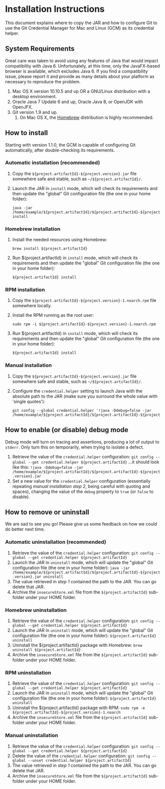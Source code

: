 Installation Instructions
=========================
This document explains where to copy the JAR and how to configure Git to use the Git Credential Manager for Mac and Linux (GCM) as its credential helper.

System Requirements
-------------------
Great care was taken to avoid using any features of Java that would impact compatibility with Java 6.  Unfortunately, at this time, only the JavaFX-based browser is available, which excludes Java 6.  If you find a compatibility issue, please report it and provide as many details about your platform as necessary to reproduce the problem.

1. Mac OS X version 10.10.5 and up OR a GNU/Linux distribution with a desktop environment.
2. Oracle Java 7 Update 6 and up, Oracle Java 8, or OpenJDK with OpenJFX.
3. Git version 1.9 and up.
   1. On Mac OS X, the [Homebrew](http://brew.sh/) distribution is highly recommended.


How to install
--------------
Starting with version 1.1.0, the GCM is capable of configuring Git automatically, after double-checking its requirements.

### Automatic installation (recommended)

1. Copy the `${project.artifactId}-${project.version}.jar` file somewhere safe and stable, such as `~/${project.artifactId}/`.
2. Launch the JAR in `install` mode, which will check its requirements and then update the "global" Git configuration file (the one in your home folder):

    ```
    java -jar /home/example/${project.artifactId}/${project.artifactId}-${project.version}.jar install
    ```

### Homebrew installation

1. Install the needed resources using Homebrew:

    ```
    brew install ${project.artifactId}
    ```
2. Run ${project.artifactId} in `install` mode, which will check its requirements and then update the "global" Git configuration file (the one in your home folder):

    ```
    ${project.artifactId} install
    ```
    
### RPM installation

1. Copy the `${project.artifactId}-${project.version}-1.noarch.rpm` file somewhere locally.
2. Install the RPM running as the root user:

    ```
    sudo rpm -i ${project.artifactId}-${project.version}-1.noarch.rpm
    ```
3. Run ${project.artifactId} in `install` mode, which will check its requirements and then update the "global" Git configuration file (the one in your home folder):

    ```
    ${project.artifactId} install
    ```

### Manual installation

1. Copy the `${project.artifactId}-${project.version}.jar` file somewhere safe and stable, such as `~/${project.artifactId}/`.
2. Configure the `credential.helper` setting to launch Java with the absolute path to the JAR (make sure you surround the whole value with 'single quotes'):

    ```
    git config --global credential.helper '!java -Ddebug=false -jar /home/example/${project.artifactId}/${project.artifactId}-${project.version}.jar'
    ```


How to enable (or disable) debug mode
-------------------------------------
Debug mode will turn on tracing and assertions, producing a lot of output to `stderr`.  Only turn this on temporarily, when trying to isolate a defect.

1. Retrieve the value of the `credential.helper` configuration: `git config --global --get credential.helper ${project.artifactId}` ...it should look like this: `!java -Ddebug=false -jar /home/example/${project.artifactId}/${project.artifactId}-${project.version}.jar`
2. Set a new value for the `credential.helper` configuration (essentially repeating _manual installation step 2_, being careful with quoting and spaces), changing the value of the `debug` property to `true` (or `false` to disable).


How to remove or uninstall
--------------------------
We are sad to see you go!  Please give us some feedback on how we could do better next time.

### Automatic uninstallation (recommended)

1. Retrieve the value of the `credential.helper` configuration: `git config --global --get credential.helper ${project.artifactId}`
2. Launch the JAR in `uninstall` mode, which will update the "global" Git configuration file (the one in your home folder): `java -jar /home/example/${project.artifactId}/${project.artifactId}-${project.version}.jar uninstall`
3. The value retrieved in _step 1_ contained the path to the JAR.  You can go delete that JAR.
4. Archive the `insecureStore.xml` file from the `${project.artifactId}` sub-folder under your HOME folder.

### Homebrew uninstallation

1. Retrieve the value of the `credential.helper` configuration: `git config --global --get credential.helper ${project.artifactId}`
2. Launch the JAR in `uninstall` mode, which will update the "global" Git configuration file (the one in your home folder): `${project.artifactId} uninstall`
3. Uninstall the ${project.artifactId} package with Homebrew: `brew uninstall ${project.artifactId}`
4. Archive the `insecureStore.xml` file from the `${project.artifactId}` sub-folder under your HOME folder.

### RPM uninstallation

1. Retrieve the value of the `credential.helper` configuration: `git config --global --get credential.helper ${project.artifactId}`
2. Launch the JAR in `uninstall` mode, which will update the "global" Git configuration file (the one in your home folder): `${project.artifactId} uninstall`
3. Uninstall the ${project.artifactId} package with RPM: `sudo rpm -e ${project.artifactId}-${project.version}-1.noarch`
4. Archive the `insecureStore.xml` file from the `${project.artifactId}` sub-folder under your HOME folder.

### Manual uninstallation

1. Retrieve the value of the `credential.helper` configuration: `git config --global --get credential.helper ${project.artifactId}`
2. Delete the value of the `credential.helper` configuration: `git config --global --unset credential.helper ${project.artifactId}`
3. The value retrieved in _step 1_ contained the path to the JAR.  You can go delete that JAR.
4. Archive the `insecureStore.xml` file from the `${project.artifactId}` sub-folder under your HOME folder.

